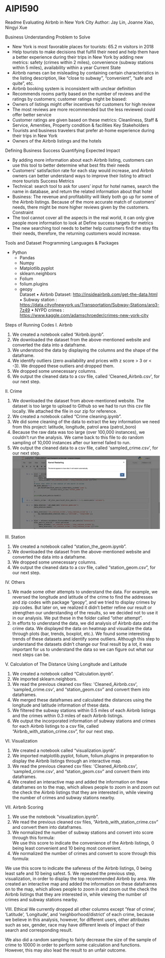 # AIPI590
Readme
Evaluating Airbnb in New York City
Author: Jay Lin, Joanne Xiao, Ningyi Xue

Business Understanding 
Problem to Solve<br />
- New York is most favorable places for tourists: 65.2 m visitors in 2018<br />
- Help tourists to make decisions that fulfill their need and help them have a better experience during their trips in New York by adding new metrics: safety (crimes within 2 miles), convenience (subway stations within 5 miles), availability within a year
Current State
- Airbnb names can be misleading by containing certain characteristics in the listing description, like “close to subway”, “convenient”, “safe and quite”, etc.
- Airbnb booking system is inconsistent with unclear definition
- Recommends rooms partly based on the number of reviews and the ratings by customers; customer ratings might be biased: 
- Owners of listings might offer incentives for customers for high review
- The most reviews are more recommended but the less reviewed could offer better service
- Customer ratings are given based on these metrics: Cleanliness, Staff & Service, Amenities, Property condition & facilities
Key Stakeholders
- Tourists and business travelers that prefer at-home experience during their trips in New York
- Owners of the Airbnb listings and the hotels

Defining Business Success
Quantifying Expected Impact
- By adding more information about each Airbnb listing, customers can use this tool to better determine what best fits their needs
- Customers’ satisfaction rate for each stay would increase, and Airbnb owners can better understand ways to improve their listing to attract more tourists
Success Metrics
- Technical: search tool to ask for users’ input for hotel names, search the name in database, and return the related information about that hotel
- Business: The revenue and profitability will likely both go up for some of the Airbnb listings. Because of the more accurate match of customers’ needs, there might be more higher reviews given by the customers. 
Constraint
- The tool cannot cover all the aspects in the real world, it can only give people more information to look at
Define success targets for metrics
- The new searching tool needs to better help customers find the stay fits their needs, therefore, the returning customers would increase.

Tools and Dataset
Programming Languages & Packages
- Python<br />
    - Pandas<br /> 
    - Numpy  
    - Matplotlib.pyplot  
    - sklearn.neighbors  
    - Folium  
    - folium.plugins  
    - geopy  
Dataset
▪	Airbnb Dataset: http://insideairbnb.com/get-the-data.html
▪	Subway station : https://data.cityofnewyork.us/Transportation/Subway-Stations/arq3-7z49
▪	NYPD crimes : https://www.kaggle.com/adamschroeder/crimes-new-york-city

Steps of Running Codes
I.	Airbnb
1.	We created a notebook called “Airbnb.ipynb”.
2.	We downloaded the dataset from the above-mentioned website and converted the data into a dataframe.
3.	We understood the data by displaying the columns and the shape of the dataframe.
4.	We identify outliers (zero availability and prices with z score > 3 or < -3). We dropped these outliers and dropped them.
5.	We dropped some unnecessary columns.
6.	We output the cleaned data to a csv file, called 'Cleaned_Airbnb.csv', for our next step.

II.	Crime
1.	We downloaded the dataset from above-mentioned website. The dataset is too large to upload to Github so we had to run this csv file locally. We attached the file in our zip for reference.
2.	We created a notebook called “Crime cleaning.ipynb”.
3.	We did some cleaning of the data to extract the key information we need from this project: latitude, longitude, patrol area (patrol_boro)
4.	Because the raw data was too large (over 100,000 instances), we couldn’t run the analysis. We came back to this file to do random sampling of 10,000 instances after our kernel failed to run.
5.	We output the cleaned data to a csv file, called 'sampled_crime.csv', for our next step.
![Image of Error](https://github.com/ningyixue/AIPI590/blob/main/error.png)

III.	Station
1.	We created a notebook called “station_the_geom.ipynb”.
2.	We downloaded the dataset from the above-mentioned website and converted the data into a dataframe.
3.	We dropped some unnecessary columns.
4.	We output the cleaned data to a csv file, called “station_geom.csv”, for our next step.

IV.	Others
1.	We made some other attempts to understand the data. For example, we reversed the longitude and latitude of the crime to find the addresses and zip codes with package “geopy”, and we tried to display crimes by zip codes. But later on, we realized it didn’t better refine our result or strengthen our understanding of the results, so we decided not to use it in our analysis. We put these in the folder called “other attempt”. 
2.	In efforts to understand the data, we did analysis of Airbnb data and the crime data. We displayed the data on heatmap and visualize the data through plots (bar, trends, boxplot, etc.). We found some interesting trends of these datasets and identify some outliers. Although this step to understand the datasets didn’t change our final result by a lot, it was important for us to understand the data so we can figure out what our next steps can be. 

V.	Calculation of The Distance Using Longitude and Latitude
1.	We created a notebook called “Calculation.ipynb”.
2.	We imported sklearn.neighbors. 
3.	We read the previous cleaned csv files: 'Cleaned_Airbnb.csv', 'sampled_crime.csv', and “station_geom.csv” and convert them into dataframes.
4.	We merged these dataframes and calculated the distances using the longitude and latitude information of these data.
5.	We filtered the subway stations within 0.5 miles of each Airbnb listings and the crimes within 0.3 miles of each Airbnb listings. 
6.	We output the incorporated information of subway stations and crimes for each Airbnb listings to a csv file, called “Airbnb_with_station_crime.csv”, for our next step.

VI.	Visualization
1.	We created a notebook called “visualization.ipynb”.
2.	We imported matplotlib.pyplot, folium, folium.plugins in preparation to display the Airbnb listings through an interactive map. 
3.	We read the previous cleaned csv files: 'Cleaned_Airbnb.csv', 'sampled_crime.csv', and “station_geom.csv” and convert them into dataframes.
4.	We created an interactive map and added the information on these dataframes on to the map, which allows people to zoom in and zoom out the check the Airbnb listings that they are interested in, while viewing the number of crimes and subway stations nearby.

VII.	Airbnb Scoring 
1.	We use the notebook “visualization.ipynb”.
2.	We read the previous cleaned csv files, “Airbnb_with_station_crime.csv” and convert them into dataframes.
3.	We normalized the number of subway stations and convert into score through this formula:  
We use this score to indicate the convenience of the Airbnb listings, 0 being least convenient and 10 being most convenient.
4.	We normalized the number of crimes and convert to score through this formula:
 
We use this score to indicate the safeness of the Airbnb listings, 0 being least safe and 10 being safest.
5.	We repeated the previous step, visualization, in order to display the top recommended Airbnb by area. We created an interactive map and added the information on these dataframes on to the map, which allows people to zoom in and zoom out the check the Airbnb listings that they are interested in, while viewing the number of crimes and subway stations nearby.

VIII. Ethical 
We currently dropped all other columns except ‘Year of crime’, ‘Latitude’, ‘Longitude’, and ‘neighborhood/district’ of each crime, because we believe in this analysis, however, for different users, other attributes such as sex, gender, race may have different levels of impact of their search and corresponding result. 

We also did a random sampling to fairly decrease the size of the sample of crime to 10000 in order to perform some calculation and functions. However, this may also lead the result to an unfair outcome. 

